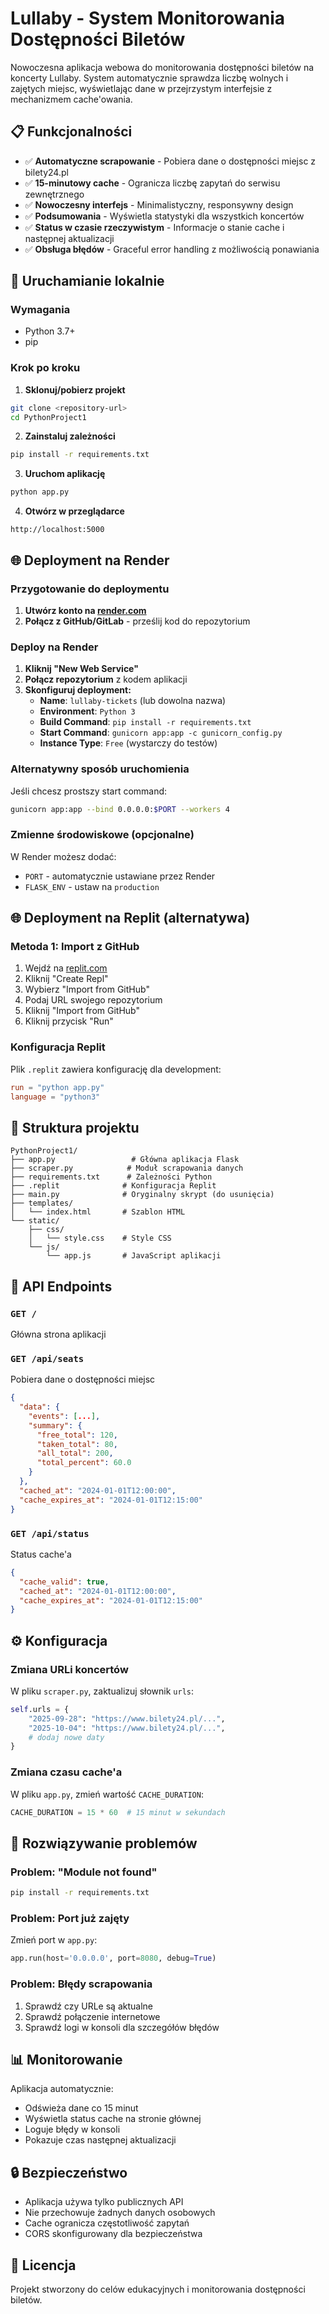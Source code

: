 # Lullaby - System Monitorowania Dostępności Biletów

Nowoczesna aplikacja webowa do monitorowania dostępności biletów na koncerty Lullaby. System automatycznie sprawdza liczbę wolnych i zajętych miejsc, wyświetlając dane w przejrzystym interfejsie z mechanizmem cache'owania.

## 📋 Funkcjonalności

- ✅ **Automatyczne scrapowanie** - Pobiera dane o dostępności miejsc z bilety24.pl
- ✅ **15-minutowy cache** - Ogranicza liczbę zapytań do serwisu zewnętrznego
- ✅ **Nowoczesny interfejs** - Minimalistyczny, responsywny design
- ✅ **Podsumowania** - Wyświetla statystyki dla wszystkich koncertów
- ✅ **Status w czasie rzeczywistym** - Informacje o stanie cache i następnej aktualizacji
- ✅ **Obsługa błędów** - Graceful error handling z możliwością ponawiania

## 🚀 Uruchamianie lokalnie

### Wymagania
- Python 3.7+
- pip

### Krok po kroku

1. **Sklonuj/pobierz projekt**
```bash
git clone <repository-url>
cd PythonProject1
```

2. **Zainstaluj zależności**
```bash
pip install -r requirements.txt
```

3. **Uruchom aplikację**
```bash
python app.py
```

4. **Otwórz w przeglądarce**
```
http://localhost:5000
```

## 🌐 Deployment na Render

### Przygotowanie do deploymentu
1. **Utwórz konto na [render.com](https://render.com)**
2. **Połącz z GitHub/GitLab** - prześlij kod do repozytorium

### Deploy na Render
1. **Kliknij "New Web Service"**
2. **Połącz repozytorium** z kodem aplikacji
3. **Skonfiguruj deployment:**
   - **Name**: `lullaby-tickets` (lub dowolna nazwa)
   - **Environment**: `Python 3`
   - **Build Command**: `pip install -r requirements.txt`
   - **Start Command**: `gunicorn app:app -c gunicorn_config.py`
   - **Instance Type**: `Free` (wystarczy do testów)

### Alternatywny sposób uruchomienia
Jeśli chcesz prostszy start command:
```bash
gunicorn app:app --bind 0.0.0.0:$PORT --workers 4
```

### Zmienne środowiskowe (opcjonalne)
W Render możesz dodać:
- `PORT` - automatycznie ustawiane przez Render
- `FLASK_ENV` - ustaw na `production`

## 🌐 Deployment na Replit (alternatywa)

### Metoda 1: Import z GitHub
1. Wejdź na [replit.com](https://replit.com)
2. Kliknij "Create Repl"
3. Wybierz "Import from GitHub"
4. Podaj URL swojego repozytorium
5. Kliknij "Import from GitHub"
6. Kliknij przycisk "Run"

### Konfiguracja Replit
Plik `.replit` zawiera konfigurację dla development:
```toml
run = "python app.py"
language = "python3"
```

## 📁 Struktura projektu

```
PythonProject1/
├── app.py                 # Główna aplikacja Flask
├── scraper.py            # Moduł scrapowania danych
├── requirements.txt      # Zależności Python
├── .replit              # Konfiguracja Replit
├── main.py              # Oryginalny skrypt (do usunięcia)
├── templates/
│   └── index.html       # Szablon HTML
└── static/
    ├── css/
    │   └── style.css    # Style CSS
    └── js/
        └── app.js       # JavaScript aplikacji
```

## 🔧 API Endpoints

### `GET /`
Główna strona aplikacji

### `GET /api/seats`
Pobiera dane o dostępności miejsc
```json
{
  "data": {
    "events": [...],
    "summary": {
      "free_total": 120,
      "taken_total": 80,
      "all_total": 200,
      "total_percent": 60.0
    }
  },
  "cached_at": "2024-01-01T12:00:00",
  "cache_expires_at": "2024-01-01T12:15:00"
}
```

### `GET /api/status`
Status cache'a
```json
{
  "cache_valid": true,
  "cached_at": "2024-01-01T12:00:00",
  "cache_expires_at": "2024-01-01T12:15:00"
}
```

## ⚙️ Konfiguracja

### Zmiana URLi koncertów
W pliku `scraper.py`, zaktualizuj słownik `urls`:
```python
self.urls = {
    "2025-09-28": "https://www.bilety24.pl/...",
    "2025-10-04": "https://www.bilety24.pl/...",
    # dodaj nowe daty
}
```

### Zmiana czasu cache'a
W pliku `app.py`, zmień wartość `CACHE_DURATION`:
```python
CACHE_DURATION = 15 * 60  # 15 minut w sekundach
```

## 🐛 Rozwiązywanie problemów

### Problem: "Module not found"
```bash
pip install -r requirements.txt
```

### Problem: Port już zajęty
Zmień port w `app.py`:
```python
app.run(host='0.0.0.0', port=8080, debug=True)
```

### Problem: Błędy scrapowania
1. Sprawdź czy URLe są aktualne
2. Sprawdź połączenie internetowe
3. Sprawdź logi w konsoli dla szczegółów błędów

## 📊 Monitorowanie

Aplikacja automatycznie:
- Odświeża dane co 15 minut
- Wyświetla status cache na stronie głównej  
- Loguje błędy w konsoli
- Pokazuje czas następnej aktualizacji

## 🔒 Bezpieczeństwo

- Aplikacja używa tylko publicznych API
- Nie przechowuje żadnych danych osobowych
- Cache ogranicza częstotliwość zapytań
- CORS skonfigurowany dla bezpieczeństwa

## 📝 Licencja

Projekt stworzony do celów edukacyjnych i monitorowania dostępności biletów.